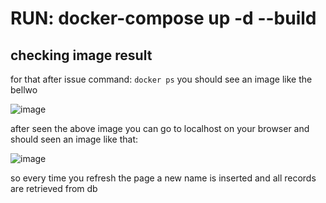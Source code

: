 # RUN: docker-compose up -d --build
## checking image result
for that after issue command: `docker ps` you should see an image like the bellwo

![image](https://github.com/lcmartins/desafio_orquestracao_compose/assets/13166685/4826940b-9aec-4f4d-9055-4e304881b48d)

after seen the above image you can go to localhost on your browser and should seen an image like that:

![image](https://github.com/lcmartins/desafio_orquestracao_compose/assets/13166685/48d9bb92-65d1-4668-b16a-55004d37cd6e)


so every time you refresh the page a new name is inserted and all records are retrieved from db
